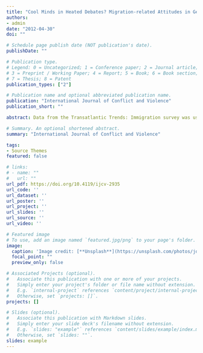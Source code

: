 ```yaml
---
title: "Cool Minds in Heated Debates? Migration-related Attitudes in Germany Before and After a Natural Intervention"
authors:
- admin
date: "2012-04-30"
doi: ""

# Schedule page publish date (NOT publication's date).
publishDate: ""

# Publication type.
# Legend: 0 = Uncategorized; 1 = Conference paper; 2 = Journal article;
# 3 = Preprint / Working Paper; 4 = Report; 5 = Book; 6 = Book section;
# 7 = Thesis; 8 = Patent
publication_types: ["2"]

# Publication name and optional abbreviated publication name.
publication: "International Journal of Conflict and Violence"
publication_short: ""

abstract: Data from the Transatlantic Trends: Immigration survey was used to investigate whether the debate surrounding Thilo Sarrazin’s immigration-skeptical Deutschland schafft sich ab (Germany abolishes itself) had any impact on migration-related attitudes in Germany. The book was published in August 2010 and fieldwork took place during the evolving debate, providing a unique opportunity to study the impact of a major media event on public attitudes. Descriptive findings on the aggregate level show no substantial change in migration-related attitudes in the months after publication. More detailed findings reveal a significant increase in skepticism only for respondents with low levels of education, whose assessment of Muslim migrants’ integration became more negative during the debate. There are two possible reasons for the lack of more substantial attitudinal change. Firstly, the debate was highly polarized and lacked the consonant national media coverage that is an important precondition for media effects on public opinion. Secondly, there were no additional “external shocks” prior to the book’s release, such as a high levels of immigration, that could have made the public more susceptible to criticism of the impact of migration.

# Summary. An optional shortened abstract.
summary: "International Journal of Conflict and Violence"

tags:
- Source Themes
featured: false

# links:
# - name: ""
#   url: ""
url_pdf: https://doi.org/10.4119/ijcv-2935
url_code: ''
url_dataset: ''
url_poster: ''
url_project: ''
url_slides: ''
url_source: ''
url_video: ''

# Featured image
# To use, add an image named `featured.jpg/png` to your page's folder. 
image:
  caption: 'Image credit: [**Unsplash**](https://unsplash.com/photos/jdD8gXaTZsc)'
  focal_point: ""
  preview_only: false

# Associated Projects (optional).
#   Associate this publication with one or more of your projects.
#   Simply enter your project's folder or file name without extension.
#   E.g. `internal-project` references `content/project/internal-project/index.md`.
#   Otherwise, set `projects: []`.
projects: []

# Slides (optional).
#   Associate this publication with Markdown slides.
#   Simply enter your slide deck's filename without extension.
#   E.g. `slides: "example"` references `content/slides/example/index.md`.
#   Otherwise, set `slides: ""`.
slides: example
---
```

